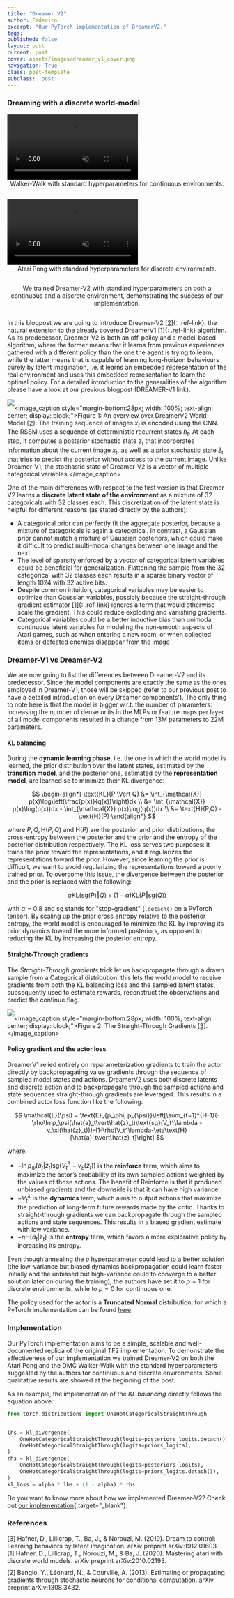 ```yaml
---
title: "Dreamer V2"
author: Federico
excerpt: "Our PyTorch implementation of DreamerV2."
tags:
published: false
layout: post
current: post
cover: assets/images/dreamer_v1_cover.png
navigation: True
class: post-template
subclass: 'post'
---
```


### Dreaming with a discrete world-model

<div class="blog-img-wrapper video" id="fig-few" style="margin-bottom: 10px;">
    <div class="video-wrapper">
        <video muted autoplay loop controls>
            <source src="/assets/videos/dreamer_v2/dreamer_v2_dmc_walker_walk.mp4" type="video/mp4" />
        </video><image_caption style="margin-bottom:28px; width: 100%; text-align: center; display: block;">Walker-Walk with standard hyperparameters for continuous environments.</image_caption>
    </div>
    <div class="video-wrapper">
        <video muted autoplay loop controls>
            <source src="/assets/videos/dreamer_v2/dreamer_v2_atari_pong.mp4" type="video/mp4" />
        </video><image_caption style="margin-bottom:28px; width: 100%; text-align: center; display: block;">Atari Pong with standard hyperparameters for discrete environments.</image_caption>
    </div>
</div><image_caption style="margin-bottom:28px; width: 100%; text-align: center; display: block;">We trained Dreamer-V2 with standard hyperparameters on both a continuous and a discrete environment, demonstrating the success of our implementation.</image_caption>

In this blogpost we are going to introduce Dreamer-V2 [[2]](#ref-2){: .ref-link}, the natural extension to the already covered DreamerV1 [[1]](#ref-1){: .ref-link} algorithm. As its predecessor, Dreamer-V2 is both an off-policy and a model-based algorithm, where the former means that it learns from previous experiences gathered with a different policy than the one the agent is trying to learn, while the latter means that is capable of learning long-horizon behaviours purely by latent imagination, i.e. it learns an embedded representation of the real environment and uses this embedded representation to learn the optimal policy. For a detailed introduction to the generalities of the algorithm please have a look at our previous blogpost (DREAMER-V1 link).

<img id="fig-drm" src="{{site.baseurl}}/assets/images/dreamer_v2/dreamer-v2-arch.png" style="margin-bottom: 10px;" /><image_caption style="margin-bottom:28px; width: 100%; text-align: center; display: block;">Figure 1: An overview over DreamerV2 World-Model <a href="#ref-2" class="ref-link">[2]</a>. The training sequence of images $x_t$ is encoded using the CNN. The RSSM uses a sequence of deterministic recurrent states $h_t$. At each step, it computes a posterior stochastic state $z_t$ that incorporates information about the current image $x_t$, as well as a prior stochastic state $\hat{z}_t$ that tries to predict the posterior without access to the current image. Unlike Dreamer-V1, the stochastic state of Dreamer-V2 is a vector of multiple categorical variables.</image_caption>

One of the main differences with respect to the first version is that Dreamer-V2 learns a **discrete latent state of the environment** as a mixture of 32 categoricals with 32 classes each. This discretization of the latent state is helpful for different reasons (as stated directly by the authors):

* A categorical prior can perfectly fit the aggregate posterior, because a mixture of categoricals is again a categorical. In contrast, a Gaussian prior cannot match a mixture of Gaussian posteriors, which could make it difficult to predict multi-modal changes between one image and the next.
* The level of sparsity enforced by a vector of categorical latent variables could be beneficial for generalization. Flattening the sample from the 32 categorical with 32 classes each results in a sparse binary vector of length 1024 with 32 active bits.
* Despite common intuition, categorical variables may be easier to optimize than Gaussian variables, possibly because the straight-through gradient estimator [[1]](#ref-1){: .ref-link} ignores a term that would otherwise scale the gradient. This could reduce exploding and vanishing gradients.
* Categorical variables could be a better inductive bias than unimodal continuous latent variables for modeling the non-smooth aspects of Atari games, such as when entering a new room, or when collected items or defeated enemies disappear from the image

### Dreamer-V1 vs Dreamer-V2

We are now going to list the differences between Dreamer-V2 and its predecessor. Since the model components are exactly the same as the ones employed in Dreamer-V1, those will be skipped (refer to our previous post to have a detailed introduction on every Dreamer components'). The only thing to note here is that the model is bigger w.r.t. the number of parameters: increasing the number of dense units in the MLPs or feature maps per layer of all model components resulted in a change from 13M parameters to 22M parameters.

#### KL balancing

During the **dynamic learning phase**, i.e. the one in which the world model is learned, the prior distribution over the latent states, estimated by the **transition model**, and the posterior one, estimated by the **representation model**, are learned so to minimize their KL divergence:

$$
\begin{align*} 
    \text{KL}(P \Vert Q) &= \int_{\mathcal{X}} p(x)\log\left(\frac{p(x)}{q(x)}\right)dx \\
    &= \int_{\mathcal{X}} p(x)\log(p(x))dx - \int_{\mathcal{X}} p(x)\log(q(x))dx \\
    &= \text{H}(P,Q) - \text{H}(P)
\end{align*}
$$

where $P,Q,\text{H}(P,Q)$ and $\text{H}(P)$ are the posterior and prior distributions, the cross-entropy between the posterior and the prior and the entropy of the posterior distribution respectively. The KL loss serves two purposes: it trains the prior toward the representations, and it regularizes the representations toward the prior. However, since learning the prior is difficult, we want to avoid regularizing the representations toward a poorly trained prior. To overcome this issue, the divergence between the posterior and the prior is replaced with the following: 

$$
\alpha \text{KL}(\text{sg}(P) \Vert Q) + (1-\alpha)\text{KL}(P \Vert \text{sg}(Q))
$$

with $\alpha = 0.8$ and $\text{sg}$ stands for "stop-gradient" (`.detach()` on a PyTorch tensor). By scaling up the prior cross entropy relative to the posterior entropy, the world model is encouraged to minimize the KL by improving its prior dynamics toward the more informed posteriors, as opposed to reducing the KL by increasing the posterior entropy.

#### Straight-Through gradients

The *Straight-Through gradients* trick let us backpropagate through a drawn sample from a Categorical distribution: this lets the world model to receive gradients from both the KL balancing loss and the sampled latent states, subsequently used to estimate rewards, reconstruct the observations and predict the continue flag.

<img id="fig-drm" src="{{site.baseurl}}/assets/images/dreamer_v2/straight-through.png" style="margin-bottom: 10px;" /><image_caption style="margin-bottom:28px; width: 100%; text-align: center; display: block;">Figure 2: The Straight-Through Gradients <a href="#ref-3" class="ref-link">[3]</a>.</image_caption>

#### Policy gradient and the actor loss

DreamerV1 relied entirely on reparameterization gradients to train the actor directly by backpropagating value gradients through the sequence of sampled model states and actions. DreamerV2 uses both discrete latents and discrete action and to backpropagate through the sampled actions and state sequences straight-through gradients are leveraged. This results in a combined actor loss function like the following:

$$
    \mathcal{L}(\psi) = \text{E}_{p_\phi, p_{\psi}}\left[\sum_{t=1}^{H-1}(-\rho\ln p_\psi(\hat{a}_t\vert\hat{z}_t)\text{sg}(V_t^\lambda - v_\xi(\hat{z}_t)))-(1-\rho)V_t^\lambda-\eta\text{H}[\hat{a}_t\vert\hat{z}_t]\right]
$$

where:

* $-\ln p_\psi(\hat{a}_t\vert\hat{z}_t)\text{sg}(V_t^\lambda - v_\xi(\hat{z}_t))$ is the **reinforce** term, which aims to maximize the actor’s probability of its own sampled actions weighted by the values of those actions.  The benefit of Reinforce is that it produced unbiased gradients and the downside is that it can have high variance.
* $-V_t^\lambda$ is the **dynamics** term, which aims to output actions that maximize the prediction of long-term future rewards made by the critic. Thanks to straight-through gradients we can backpropagate through the sampled actions and state sequences. This results in a biased gradient estimate with low variance.
* $-\eta\text{H}[\hat{a}_t\vert\hat{z}_t]$ is the **entropy** term, which favors a more explorative policy by increasing its entropy.

Even though annealing the $\rho$ hyperparameter could lead to a better solution (the low-variance but biased dynamics backpropagation could learn faster initially and the unbiased but high-variance could to converge to a better solution later on during the training), the authors have set it to $\rho=1$ for discrete environments, while to $\rho=0$ for continuous one.

The policy used for the actor is a **Truncated Normal** distribution, for which a PyTorch implementation can be found [here](https://github.com/toshas/torch_truncnorm).

### Implementation

Our PyTorch implementation aims to be a simple, scalable and well-documented replica of the original TF2 implementation. To demonstrate the effectiveness of our implementation we trained Dreamer-V2 on both the Atari Pong and the DMC Walker-Walk with the standard hyperparameters suggested by the authors for continuous and discrete environments. Some qualitative results are showed at the beginning of the post. 

As an example, the implementation of the *KL balancing* directly follows the equation above:

```python
from torch.distributions import OneHotCategoricalStraightThrough


lhs = kl_divergence(
    OneHotCategoricalStraightThrough(logits=posteriors_logits.detach()),
    OneHotCategoricalStraightThrough(logits=priors_logits),
)
rhs = kl_divergence(
    OneHotCategoricalStraightThrough(logits=posteriors_logits),
    OneHotCategoricalStraightThrough(logits=priors_logits.detach()),
)
kl_loss = alpha * lhs + (1 - alpha) * rhs
```

Do you want to know more about how we implemented Dreamer-V2? Check out [our implementation](https://github.com/Eclectic-Sheep/sheeprl/tree/main/sheeprl/algos/dreamer_v2){:target="_blank"}.

### References

<div id="ref-1" class="ref">[3] Hafner, D., Lillicrap, T., Ba, J., & Norouzi, M. (2019). Dream to control: Learning behaviors by latent imagination. arXiv preprint arXiv:1912.01603.</div>

<div id="ref-2" class="ref" style="margin-bottom: 10px">[1] Hafner, D., Lillicrap, T., Norouzi, M., & Ba, J. (2020). Mastering atari with discrete world models. arXiv preprint arXiv:2010.02193.</div>

<div id="ref-3" class="ref">[2] Bengio, Y., Léonard, N., & Courville, A. (2013). Estimating or propagating gradients through stochastic neurons for conditional computation. arXiv preprint arXiv:1308.3432.</div>